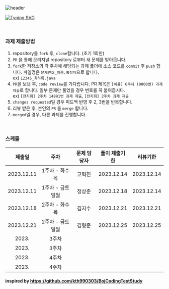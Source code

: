 ![header](https://capsule-render.vercel.app/api?type=waving&color=888888&height=200&section=header&text=엉덩이%20사수%20코딩%20테스트&fontSize=75&animation=fadeIn&fontAlignY=35&fontColor=f8f8f8&desc=안하면%20엉덩이로%20이름쓰기&descAlignY=55&descAlign=77)

[![Typing SVG](https://readme-typing-svg.demolab.com?font=Gaegu&weight=700&size=50&duration=2000&pause=2500&color=888888&center=true&vCenter=true&random=false&width=850&height=75&lines=%EA%99%AC%CC%AE+%EB%AC%B8%EC%A0%9C+%EC%95%88%ED%92%80%EB%A9%B4+%EC%97%89%EB%8D%A9%EC%9D%B4%EB%A1%9C+%EC%9D%B4%EB%A6%84%EC%93%B0%EA%B8%B0+%EA%99%AC%CC%AE)](https://git.io/typing-svg)

</br>

### 과제 제출방법
1. repository를 `fork` 후, `clone`합니다. (초기 1회만)
2. `PR` 을 통해 오리지널 repository 로부터 새 문제를 받아옵니다.  
3. `fork`한 저장소의 각 주차에 해당되는 과제 폴더에 소스 코드를 `commit` 후 `push` 합니다. 파일명은 `문제번호_이름.확장자`으로 합니다.  
   ex) `12345_최하록.java`  
4. `PR`을 보낸 후, `code review`를 기다립니다. PR 제목은 `[이름] O주차 (0000번) 과제 제출`로 합니다. 일부 문제만 풀었을 경우 번호를 꼭 붙여줍시다.  
   ex) `[전지희] 2주차 14891번 과제 제출`, `[전지희] 2주차 과제 제출`  
6. `changes requested`일 경우 피드백 반영 후 2, 3번을 반복합니다.  
7. 리뷰 받은 후, 본인의 `PR` 을 `merge` 합니다.  
8. `merged`일 경우, 다른 과제를 진행합니다.  

</br>

### 스케줄
   
|    제출일     |     주차     | 문제 담당자 |  풀이 제출기한   |    리뷰기한    |
|:----------:|:----------:|:------:|:----------:|:----------:|
| 2023.12.11 | 1주차 - 화수목  |  고혁진   | 2023.12.14 | 2023.12.14 |
| 2023.12.11 | 1주차 - 금토일월 |  정상준   | 2023.12.18 | 2023.12.14 |
| 2023.12.18 | 2주차 - 화수목  |  김지수   | 2023.12.21 | 2023.12.21 |
| 2023.12.21 | 2주차 - 금토일월 |  김형준   | 2023.12.25 | 2023.12.25 |
|   2023.    |    3주차     |        |            |            |
|   2023.    |    3주차     |        |            |            |
|   2023.    |    4주차     |        |            |            |
|   2023.    |    4주차     |        |            |            |
   

#### inspired by https://github.com/kth990303/BojCodingTestStudy
